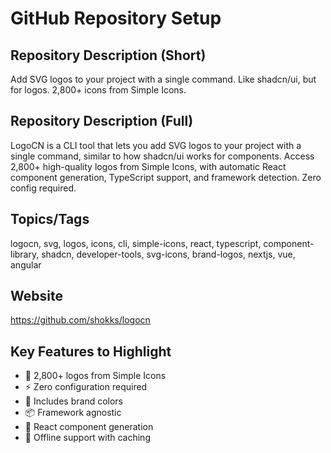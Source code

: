 # GitHub Repository Setup

## Repository Description (Short)
Add SVG logos to your project with a single command. Like shadcn/ui, but for logos. 2,800+ icons from Simple Icons.

## Repository Description (Full)
LogoCN is a CLI tool that lets you add SVG logos to your project with a single command, similar to how shadcn/ui works for components. Access 2,800+ high-quality logos from Simple Icons, with automatic React component generation, TypeScript support, and framework detection. Zero config required.

## Topics/Tags
logocn, svg, logos, icons, cli, simple-icons, react, typescript, component-library, shadcn, developer-tools, svg-icons, brand-logos, nextjs, vue, angular

## Website
https://github.com/shokks/logocn

## Key Features to Highlight
- 🚀 2,800+ logos from Simple Icons
- ⚡ Zero configuration required  
- 🎨 Includes brand colors
- 📦 Framework agnostic
- 🔧 React component generation
- 💾 Offline support with caching